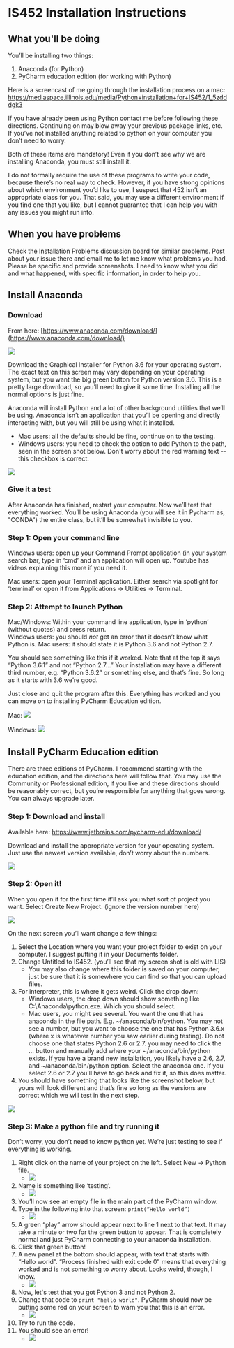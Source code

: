 # IS452 Installation Instructions

## What you'll be doing

You’ll be installing two things:

1.	Anaconda (for Python)
2.	PyCharm education edition (for working with Python)

Here is a screencast of me going through the installation process on a mac: https://mediaspace.illinois.edu/media/Python+installation+for+IS452/1_5zdddgk3

If you have already been using Python contact me before following these directions.  Continuing on may blow away your previous package links, etc. If you’ve not installed anything related to python on your computer you don’t need to worry.

Both of these items are mandatory! Even if you don’t see why we are installing Anaconda, you must still install it.

I do not formally require the use of these programs to write your code, because there’s no real way to check.  However, if you have strong opinions about which environment you’d like to use, I suspect that 452 isn’t an appropriate class for you.  That said, you may use a different environment if you find one that you like, but I cannot guarantee that I can help you with any issues you might run into.

## When you have problems

Check the Installation Problems discussion board for similar problems.  Post about your issue there and email me to let me know what problems you had.  Please be specific and provide screenshots.  I need to know what you did and what happened, with specific information, in order to help you.

## Install Anaconda

### Download

From here:  [https://www.anaconda.com/download/](https://www.anaconda.com/download/)

![](installation_pics/1-anacondaver.png)

Download the Graphical Installer for Python 3.6 for your operating system.  The exact text on this screen may vary depending on your operating system, but you want the big green button for Python version 3.6. This is a pretty large download, so you’ll need to give it some time.  Installing all the normal options is just fine.

Anaconda will install Python and a lot of other background utilities that we’ll be using.  Anaconda isn’t an application that you’ll be opening and directly interacting with, but you will still be using what it installed.

* Mac users:  all the defaults should be fine, continue on to the testing.
* Windows users: you need to check the option to add Python to the path, seen in the screen shot below. Don't worry about the red warning text -- this checkbox is correct.

![](installation_pics/2-checkthatbox.png)

### Give it a test

After Anaconda has finished, restart your computer.  Now we’ll test that everything worked.  You’ll be using Anaconda (you will see it in Pycharm as, "CONDA") the entire class, but it’ll be somewhat invisible to you.

### Step 1: Open your command line

Windows users:  open up your Command Prompt application (in your system search bar, type in ‘cmd’ and an application will open up.  Youtube has videos explaining this more if you need it.

Mac users:  open your Terminal application. Either search via spotlight for ‘terminal’ or open it from Applications -> Utilities -> Terminal.  

### Step 2:  Attempt to launch Python

Mac/Windows: Within your command line application, type in ‘python’ (without quotes) and press return.  
Windows users:  you should *not* get an error that it doesn’t know what Python is.
Mac users:  it should state it is Python 3.6 and not Python 2.7.

You should see something like this if it worked.  Note that at the top it says “Python 3.6.1” and not “Python 2.7…”  Your installation may have a different third number, e.g. “Python 3.6.2” or something else, and that’s fine.  So long as it starts with 3.6 we’re good.

Just close and quit the program after this.  Everything has worked and you can move on to installing PyCharm Education edition.

Mac:
![](installation_pics/3-terminaltest.png)

Windows:
![](installation_pics/4-cmdtest.PNG)

## Install PyCharm Education edition

There are three editions of PyCharm.  I recommend starting with the education edition, and the directions here will follow that.  You may use the Community or Professional edition, if you like and these directions should be reasonably correct, but you’re responsible for anything that goes wrong.  You can always upgrade later.

### Step 1: Download and install

Available here:  https://www.jetbrains.com/pycharm-edu/download/

Download and install the appropriate version for your operating system.  Just use the newest version available, don’t worry about the numbers.

![](installation_pics/5-pycharmdl.png)

### Step 2:  Open it!

When you open it for the first time it’ll ask you what sort of project you want.  Select Create New Project. (ignore the version number here)

![](installation_pics/6-makenewproject.png)

On the next screen you’ll want change a few things:

1.	Select the Location where you want your project folder to exist on your computer.  I suggest putting it in your Documents folder.
2.	Change Untitled to IS452. (you’ll see that my screen shot is old with LIS)
	* You may also change where this folder is saved on your computer, just be sure that it is somewhere you can find so that you can upload files.
3.	For interpreter, this is where it gets weird.  Click the drop down:
	* Windows users, the drop down should show something like C:\Anaconda\python.exe.  Which you should select.  
	* Mac users, you might see several.  You want the one that has anaconda in the file path.  E.g. ~/anaconda/bin/python.  You may not see a number, but you want to choose the one that has Python 3.6.x (where x is whatever number you saw earlier during testing). Do not choose one that states Python 2.6 or 2.7.  you may need to click the … button and manually add where your ~/anaconda/bin/python exists. If you have a brand new installation, you likely have a 2.6, 2.7, and ~/anaconda/bin/python option.  Select the anaconda one.  If you select 2.6 or 2.7 you’ll have to go back and fix it, so this does matter.
4. You should have something that looks like the screenshot below, but yours will look different and that’s fine so long as the versions are correct which we will test in the next step.

![](installation_pics/7-hookinganaconda.png)

### Step 3:  Make a python file and try running it

Don’t worry, you don’t need to know python yet. We’re just testing to see if everything is working.

1. Right click on the name of your project on the left.  Select New -> Python file.
	* ![](installation_pics/8-newpythonfile.png)
2. Name is something like ‘testing’.
	* ![](installation_pics/9-nameit.png)
3. You’ll now see an empty file in the main part of the PyCharm window.
4. Type in the following into that screen:  `print(“Hello world”)`
	* ![](installation_pics/10-makecodego.png)
5. A green “play” arrow should appear next to line 1 next to that text.  It may take a minute or two for the green button to appear.  That is completely normal and just PyCharm connecting to your anaconda installation.
6. Click that green button!
7. A new panel at the bottom should appear, with text that starts with “Hello world”. “Process finished with exit code 0” means that everything worked and is not something to worry about.  Looks weird, though, I know.
	* ![](installation_pics/11-output.png)
8. Now, let's test that you got Python 3 and not Python 2.
9. Change that code to `print "hello world"`.  PyCharm should now be putting some red on your screen to warn you that this is an error.
	* ![](installation_pics/12-errorcode.png)
10.  Try to run the code.
11.  You should see an error!
	 * ![](installation_pics/13-erroroutput.png)
